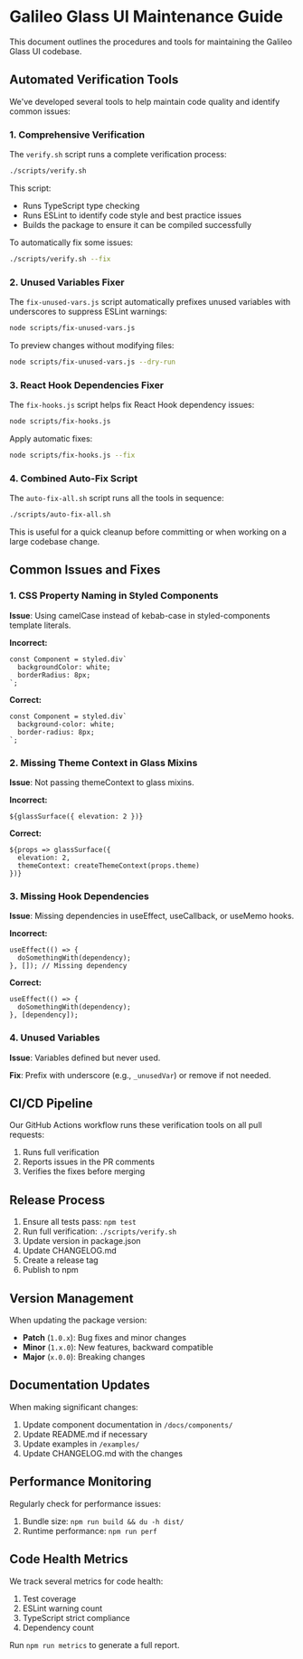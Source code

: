 # Galileo Glass UI Maintenance Guide

This document outlines the procedures and tools for maintaining the Galileo Glass UI codebase.

## Automated Verification Tools

We've developed several tools to help maintain code quality and identify common issues:

### 1. Comprehensive Verification

The `verify.sh` script runs a complete verification process:

```bash
./scripts/verify.sh
```

This script:
- Runs TypeScript type checking
- Runs ESLint to identify code style and best practice issues
- Builds the package to ensure it can be compiled successfully

To automatically fix some issues:

```bash
./scripts/verify.sh --fix
```

### 2. Unused Variables Fixer

The `fix-unused-vars.js` script automatically prefixes unused variables with underscores to suppress ESLint warnings:

```bash
node scripts/fix-unused-vars.js
```

To preview changes without modifying files:

```bash
node scripts/fix-unused-vars.js --dry-run
```

### 3. React Hook Dependencies Fixer

The `fix-hooks.js` script helps fix React Hook dependency issues:

```bash
node scripts/fix-hooks.js
```

Apply automatic fixes:

```bash
node scripts/fix-hooks.js --fix
```

### 4. Combined Auto-Fix Script

The `auto-fix-all.sh` script runs all the tools in sequence:

```bash
./scripts/auto-fix-all.sh
```

This is useful for a quick cleanup before committing or when working on a large codebase change.

## Common Issues and Fixes

### 1. CSS Property Naming in Styled Components

**Issue**: Using camelCase instead of kebab-case in styled-components template literals.

**Incorrect:**
```tsx
const Component = styled.div`
  backgroundColor: white;
  borderRadius: 8px;
`;
```

**Correct:**
```tsx
const Component = styled.div`
  background-color: white;
  border-radius: 8px;
`;
```

### 2. Missing Theme Context in Glass Mixins

**Issue**: Not passing themeContext to glass mixins.

**Incorrect:**
```tsx
${glassSurface({ elevation: 2 })}
```

**Correct:**
```tsx
${props => glassSurface({
  elevation: 2,
  themeContext: createThemeContext(props.theme)
})}
```

### 3. Missing Hook Dependencies

**Issue**: Missing dependencies in useEffect, useCallback, or useMemo hooks.

**Incorrect:**
```tsx
useEffect(() => {
  doSomethingWith(dependency);
}, []); // Missing dependency
```

**Correct:**
```tsx
useEffect(() => {
  doSomethingWith(dependency);
}, [dependency]);
```

### 4. Unused Variables

**Issue**: Variables defined but never used.

**Fix**: Prefix with underscore (e.g., `_unusedVar`) or remove if not needed.

## CI/CD Pipeline

Our GitHub Actions workflow runs these verification tools on all pull requests:

1. Runs full verification
2. Reports issues in the PR comments
3. Verifies the fixes before merging

## Release Process

1. Ensure all tests pass: `npm test`
2. Run full verification: `./scripts/verify.sh`
3. Update version in package.json
4. Update CHANGELOG.md
5. Create a release tag
6. Publish to npm

## Version Management

When updating the package version:

- **Patch** (`1.0.x`): Bug fixes and minor changes
- **Minor** (`1.x.0`): New features, backward compatible
- **Major** (`x.0.0`): Breaking changes

## Documentation Updates

When making significant changes:

1. Update component documentation in `/docs/components/`
2. Update README.md if necessary
3. Update examples in `/examples/`
4. Update CHANGELOG.md with the changes

## Performance Monitoring

Regularly check for performance issues:

1. Bundle size: `npm run build && du -h dist/`
2. Runtime performance: `npm run perf`

## Code Health Metrics

We track several metrics for code health:

1. Test coverage
2. ESLint warning count
3. TypeScript strict compliance
4. Dependency count

Run `npm run metrics` to generate a full report. 